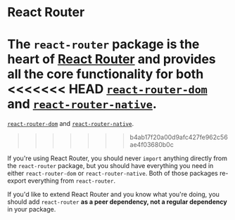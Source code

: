 # React Router

The `react-router` package is the heart of [React Router](/) and provides all
the core functionality for both
<<<<<<< HEAD
[`react-router-dom`](https://github.com/ReactTraining/react-router/packages/react-router-dom)
and
[`react-router-native`](https://github.com/ReactTraining/react-router/packages/react-router-native).
=======
[`react-router-dom`](/packages/react-router-dom)
and
[`react-router-native`](/packages/react-router-native).
>>>>>>> b4ab17f20a00d9afc427fe962c56ae4f03680b0c

If you're using React Router, you should never `import` anything directly from
the `react-router` package, but you should have everything you need in either
`react-router-dom` or `react-router-native`. Both of those packages re-export
everything from `react-router`.

If you'd like to extend React Router and you know what you're doing, you should
add `react-router` **as a peer dependency, not a regular dependency** in your
package.
